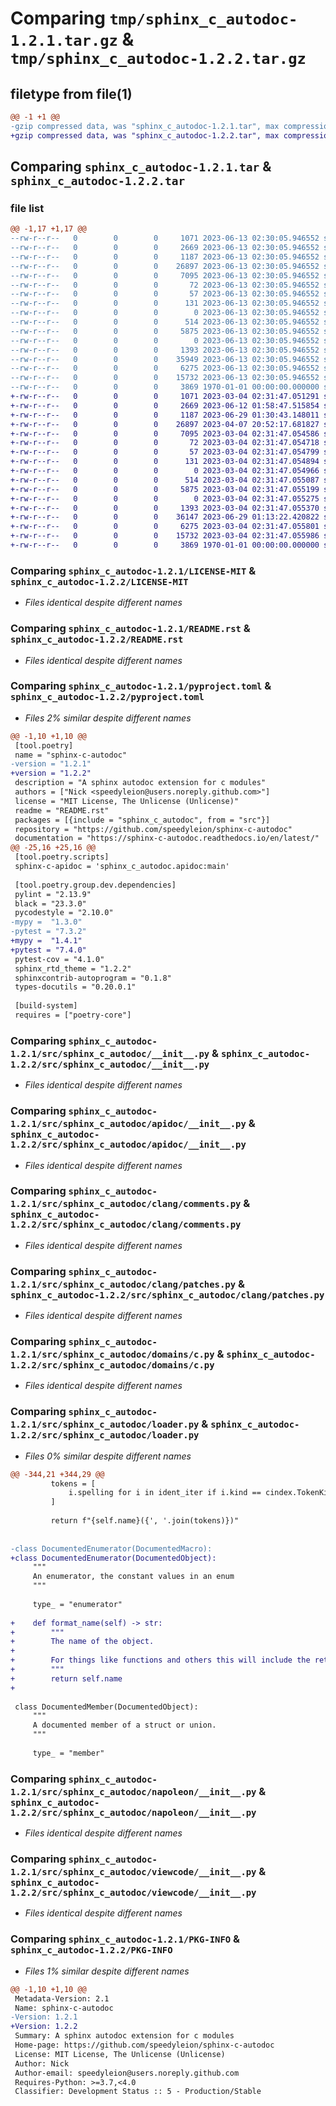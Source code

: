 # Comparing `tmp/sphinx_c_autodoc-1.2.1.tar.gz` & `tmp/sphinx_c_autodoc-1.2.2.tar.gz`

## filetype from file(1)

```diff
@@ -1 +1 @@
-gzip compressed data, was "sphinx_c_autodoc-1.2.1.tar", max compression
+gzip compressed data, was "sphinx_c_autodoc-1.2.2.tar", max compression
```

## Comparing `sphinx_c_autodoc-1.2.1.tar` & `sphinx_c_autodoc-1.2.2.tar`

### file list

```diff
@@ -1,17 +1,17 @@
--rw-r--r--   0        0        0     1071 2023-06-13 02:30:05.946552 sphinx_c_autodoc-1.2.1/LICENSE-MIT
--rw-r--r--   0        0        0     2669 2023-06-13 02:30:05.946552 sphinx_c_autodoc-1.2.1/README.rst
--rw-r--r--   0        0        0     1187 2023-06-13 02:30:05.946552 sphinx_c_autodoc-1.2.1/pyproject.toml
--rw-r--r--   0        0        0    26897 2023-06-13 02:30:05.946552 sphinx_c_autodoc-1.2.1/src/sphinx_c_autodoc/__init__.py
--rw-r--r--   0        0        0     7095 2023-06-13 02:30:05.946552 sphinx_c_autodoc-1.2.1/src/sphinx_c_autodoc/apidoc/__init__.py
--rw-r--r--   0        0        0       72 2023-06-13 02:30:05.946552 sphinx_c_autodoc-1.2.1/src/sphinx_c_autodoc/apidoc/templates/header.rst.jinja2
--rw-r--r--   0        0        0       57 2023-06-13 02:30:05.946552 sphinx_c_autodoc-1.2.1/src/sphinx_c_autodoc/apidoc/templates/source.rst.jinja2
--rw-r--r--   0        0        0      131 2023-06-13 02:30:05.946552 sphinx_c_autodoc-1.2.1/src/sphinx_c_autodoc/apidoc/templates/toc.rst.jinja2
--rw-r--r--   0        0        0        0 2023-06-13 02:30:05.946552 sphinx_c_autodoc-1.2.1/src/sphinx_c_autodoc/clang/__init__.py
--rw-r--r--   0        0        0      514 2023-06-13 02:30:05.946552 sphinx_c_autodoc-1.2.1/src/sphinx_c_autodoc/clang/comments.py
--rw-r--r--   0        0        0     5875 2023-06-13 02:30:05.946552 sphinx_c_autodoc-1.2.1/src/sphinx_c_autodoc/clang/patches.py
--rw-r--r--   0        0        0        0 2023-06-13 02:30:05.946552 sphinx_c_autodoc-1.2.1/src/sphinx_c_autodoc/domains/__init__.py
--rw-r--r--   0        0        0     1393 2023-06-13 02:30:05.946552 sphinx_c_autodoc-1.2.1/src/sphinx_c_autodoc/domains/c.py
--rw-r--r--   0        0        0    35949 2023-06-13 02:30:05.946552 sphinx_c_autodoc-1.2.1/src/sphinx_c_autodoc/loader.py
--rw-r--r--   0        0        0     6275 2023-06-13 02:30:05.946552 sphinx_c_autodoc-1.2.1/src/sphinx_c_autodoc/napoleon/__init__.py
--rw-r--r--   0        0        0    15732 2023-06-13 02:30:05.946552 sphinx_c_autodoc-1.2.1/src/sphinx_c_autodoc/viewcode/__init__.py
--rw-r--r--   0        0        0     3869 1970-01-01 00:00:00.000000 sphinx_c_autodoc-1.2.1/PKG-INFO
+-rw-r--r--   0        0        0     1071 2023-03-04 02:31:47.051291 sphinx_c_autodoc-1.2.2/LICENSE-MIT
+-rw-r--r--   0        0        0     2669 2023-06-12 01:58:47.515854 sphinx_c_autodoc-1.2.2/README.rst
+-rw-r--r--   0        0        0     1187 2023-06-29 01:30:43.148011 sphinx_c_autodoc-1.2.2/pyproject.toml
+-rw-r--r--   0        0        0    26897 2023-04-07 20:52:17.681827 sphinx_c_autodoc-1.2.2/src/sphinx_c_autodoc/__init__.py
+-rw-r--r--   0        0        0     7095 2023-03-04 02:31:47.054586 sphinx_c_autodoc-1.2.2/src/sphinx_c_autodoc/apidoc/__init__.py
+-rw-r--r--   0        0        0       72 2023-03-04 02:31:47.054718 sphinx_c_autodoc-1.2.2/src/sphinx_c_autodoc/apidoc/templates/header.rst.jinja2
+-rw-r--r--   0        0        0       57 2023-03-04 02:31:47.054799 sphinx_c_autodoc-1.2.2/src/sphinx_c_autodoc/apidoc/templates/source.rst.jinja2
+-rw-r--r--   0        0        0      131 2023-03-04 02:31:47.054894 sphinx_c_autodoc-1.2.2/src/sphinx_c_autodoc/apidoc/templates/toc.rst.jinja2
+-rw-r--r--   0        0        0        0 2023-03-04 02:31:47.054966 sphinx_c_autodoc-1.2.2/src/sphinx_c_autodoc/clang/__init__.py
+-rw-r--r--   0        0        0      514 2023-03-04 02:31:47.055087 sphinx_c_autodoc-1.2.2/src/sphinx_c_autodoc/clang/comments.py
+-rw-r--r--   0        0        0     5875 2023-03-04 02:31:47.055199 sphinx_c_autodoc-1.2.2/src/sphinx_c_autodoc/clang/patches.py
+-rw-r--r--   0        0        0        0 2023-03-04 02:31:47.055275 sphinx_c_autodoc-1.2.2/src/sphinx_c_autodoc/domains/__init__.py
+-rw-r--r--   0        0        0     1393 2023-03-04 02:31:47.055370 sphinx_c_autodoc-1.2.2/src/sphinx_c_autodoc/domains/c.py
+-rw-r--r--   0        0        0    36147 2023-06-29 01:13:22.420822 sphinx_c_autodoc-1.2.2/src/sphinx_c_autodoc/loader.py
+-rw-r--r--   0        0        0     6275 2023-03-04 02:31:47.055801 sphinx_c_autodoc-1.2.2/src/sphinx_c_autodoc/napoleon/__init__.py
+-rw-r--r--   0        0        0    15732 2023-03-04 02:31:47.055986 sphinx_c_autodoc-1.2.2/src/sphinx_c_autodoc/viewcode/__init__.py
+-rw-r--r--   0        0        0     3869 1970-01-01 00:00:00.000000 sphinx_c_autodoc-1.2.2/PKG-INFO
```

### Comparing `sphinx_c_autodoc-1.2.1/LICENSE-MIT` & `sphinx_c_autodoc-1.2.2/LICENSE-MIT`

 * *Files identical despite different names*

### Comparing `sphinx_c_autodoc-1.2.1/README.rst` & `sphinx_c_autodoc-1.2.2/README.rst`

 * *Files identical despite different names*

### Comparing `sphinx_c_autodoc-1.2.1/pyproject.toml` & `sphinx_c_autodoc-1.2.2/pyproject.toml`

 * *Files 2% similar despite different names*

```diff
@@ -1,10 +1,10 @@
 [tool.poetry]
 name = "sphinx-c-autodoc"
-version = "1.2.1"
+version = "1.2.2"
 description = "A sphinx autodoc extension for c modules"
 authors = ["Nick <speedyleion@users.noreply.github.com>"]
 license = "MIT License, The Unlicense (Unlicense)"
 readme = "README.rst"
 packages = [{include = "sphinx_c_autodoc", from = "src"}]
 repository = "https://github.com/speedyleion/sphinx-c-autodoc"
 documentation = "https://sphinx-c-autodoc.readthedocs.io/en/latest/"
@@ -25,16 +25,16 @@
 [tool.poetry.scripts]
 sphinx-c-apidoc = 'sphinx_c_autodoc.apidoc:main'
 
 [tool.poetry.group.dev.dependencies]
 pylint = "2.13.9"
 black = "23.3.0"
 pycodestyle = "2.10.0"
-mypy =  "1.3.0"
-pytest = "7.3.2"
+mypy =  "1.4.1"
+pytest = "7.4.0"
 pytest-cov = "4.1.0"
 sphinx_rtd_theme = "1.2.2"
 sphinxcontrib-autoprogram = "0.1.8"
 types-docutils = "0.20.0.1"
 
 [build-system]
 requires = ["poetry-core"]
```

### Comparing `sphinx_c_autodoc-1.2.1/src/sphinx_c_autodoc/__init__.py` & `sphinx_c_autodoc-1.2.2/src/sphinx_c_autodoc/__init__.py`

 * *Files identical despite different names*

### Comparing `sphinx_c_autodoc-1.2.1/src/sphinx_c_autodoc/apidoc/__init__.py` & `sphinx_c_autodoc-1.2.2/src/sphinx_c_autodoc/apidoc/__init__.py`

 * *Files identical despite different names*

### Comparing `sphinx_c_autodoc-1.2.1/src/sphinx_c_autodoc/clang/comments.py` & `sphinx_c_autodoc-1.2.2/src/sphinx_c_autodoc/clang/comments.py`

 * *Files identical despite different names*

### Comparing `sphinx_c_autodoc-1.2.1/src/sphinx_c_autodoc/clang/patches.py` & `sphinx_c_autodoc-1.2.2/src/sphinx_c_autodoc/clang/patches.py`

 * *Files identical despite different names*

### Comparing `sphinx_c_autodoc-1.2.1/src/sphinx_c_autodoc/domains/c.py` & `sphinx_c_autodoc-1.2.2/src/sphinx_c_autodoc/domains/c.py`

 * *Files identical despite different names*

### Comparing `sphinx_c_autodoc-1.2.1/src/sphinx_c_autodoc/loader.py` & `sphinx_c_autodoc-1.2.2/src/sphinx_c_autodoc/loader.py`

 * *Files 0% similar despite different names*

```diff
@@ -344,21 +344,29 @@
         tokens = [
             i.spelling for i in ident_iter if i.kind == cindex.TokenKind.IDENTIFIER
         ]
 
         return f"{self.name}({', '.join(tokens)})"
 
 
-class DocumentedEnumerator(DocumentedMacro):
+class DocumentedEnumerator(DocumentedObject):
     """
     An enumerator, the constant values in an enum
     """
 
     type_ = "enumerator"
 
+    def format_name(self) -> str:
+        """
+        The name of the object.
+
+        For things like functions and others this will include the return type.
+        """
+        return self.name
+
 
 class DocumentedMember(DocumentedObject):
     """
     A documented member of a struct or union.
     """
 
     type_ = "member"
```

### Comparing `sphinx_c_autodoc-1.2.1/src/sphinx_c_autodoc/napoleon/__init__.py` & `sphinx_c_autodoc-1.2.2/src/sphinx_c_autodoc/napoleon/__init__.py`

 * *Files identical despite different names*

### Comparing `sphinx_c_autodoc-1.2.1/src/sphinx_c_autodoc/viewcode/__init__.py` & `sphinx_c_autodoc-1.2.2/src/sphinx_c_autodoc/viewcode/__init__.py`

 * *Files identical despite different names*

### Comparing `sphinx_c_autodoc-1.2.1/PKG-INFO` & `sphinx_c_autodoc-1.2.2/PKG-INFO`

 * *Files 1% similar despite different names*

```diff
@@ -1,10 +1,10 @@
 Metadata-Version: 2.1
 Name: sphinx-c-autodoc
-Version: 1.2.1
+Version: 1.2.2
 Summary: A sphinx autodoc extension for c modules
 Home-page: https://github.com/speedyleion/sphinx-c-autodoc
 License: MIT License, The Unlicense (Unlicense)
 Author: Nick
 Author-email: speedyleion@users.noreply.github.com
 Requires-Python: >=3.7,<4.0
 Classifier: Development Status :: 5 - Production/Stable
```

